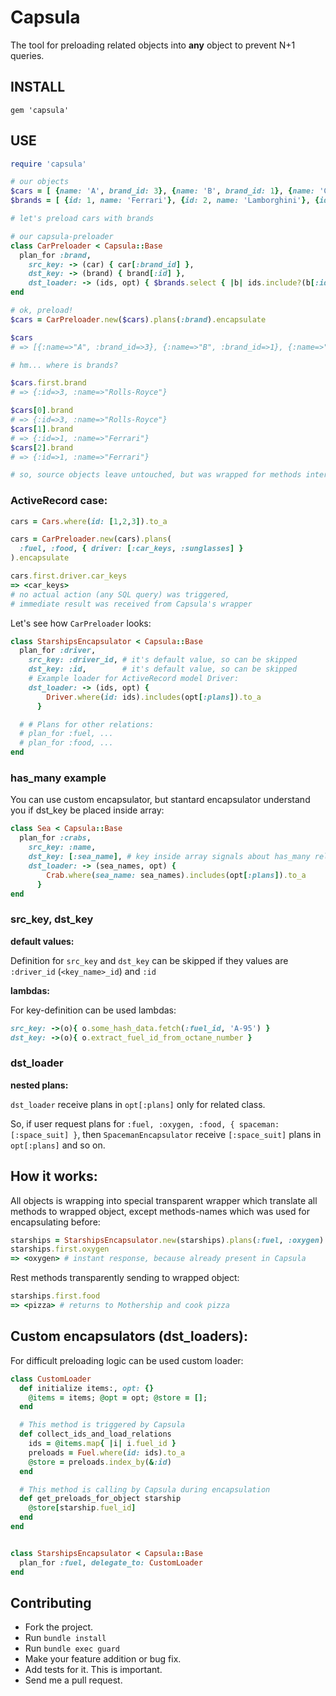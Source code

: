 # Capsula
The tool for preloading related objects into **any** object to prevent N+1 queries.

## INSTALL

```
gem 'capsula'
```

## USE

```ruby
require 'capsula'

# our objects
$cars = [ {name: 'A', brand_id: 3}, {name: 'B', brand_id: 1}, {name: 'C', brand_id: 1} ]
$brands = [ {id: 1, name: 'Ferrari'}, {id: 2, name: 'Lamborghini'}, {id: 3, name: 'Rolls-Royce'} ]

# let's preload cars with brands

# our capsula-preloader
class CarPreloader < Capsula::Base
  plan_for :brand,
    src_key: -> (car) { car[:brand_id] },
    dst_key: -> (brand) { brand[:id] },
    dst_loader: -> (ids, opt) { $brands.select { |b| ids.include?(b[:id]) } }
end

# ok, preload!
$cars = CarPreloader.new($cars).plans(:brand).encapsulate

$cars
# => [{:name=>"A", :brand_id=>3}, {:name=>"B", :brand_id=>1}, {:name=>"C", :brand_id=>1}]

# hm... where is brands?

$cars.first.brand
# => {:id=>3, :name=>"Rolls-Royce"}

$cars[0].brand
# => {:id=>3, :name=>"Rolls-Royce"}
$cars[1].brand
# => {:id=>1, :name=>"Ferrari"}
$cars[2].brand
# => {:id=>1, :name=>"Ferrari"}

# so, source objects leave untouched, but was wrapped for methods interception
```

### ActiveRecord case:

```ruby
cars = Cars.where(id: [1,2,3]).to_a

cars = CarPreloader.new(cars).plans(
  :fuel, :food, { driver: [:car_keys, :sunglasses] }
).encapsulate

cars.first.driver.car_keys
=> <car_keys>
# no actual action (any SQL query) was triggered,
# immediate result was received from Capsula's wrapper
```

Let's see how `CarPreloader` looks:

```ruby
class StarshipsEncapsulator < Capsula::Base
  plan_for :driver,
    src_key: :driver_id, # it's default value, so can be skipped
    dst_key: :id,        # it's default value, so can be skipped
    # Example loader for ActiveRecord model Driver:
    dst_loader: -> (ids, opt) {
        Driver.where(id: ids).includes(opt[:plans]).to_a
      }

  # # Plans for other relations:
  # plan_for :fuel, ...
  # plan_for :food, ...
end
```

### has_many example

You can use custom encapsulator, but stantard encapsulator understand you if dst_key be placed inside array:

```ruby
class Sea < Capsula::Base
  plan_for :crabs,
    src_key: :name,
    dst_key: [:sea_name], # key inside array signals about has_many relation
    dst_loader: -> (sea_names, opt) {
        Crab.where(sea_name: sea_names).includes(opt[:plans]).to_a
      }
end
```

### src_key, dst_key

**default values:**

Definition for `src_key` and `dst_key` can be skipped if they values are `:driver_id` (`<key_name>_id`) and `:id`

**lambdas:**

For key-definition can be used lambdas:

```ruby
src_key: ->(o){ o.some_hash_data.fetch(:fuel_id, 'A-95') }
dst_key: ->(o){ o.extract_fuel_id_from_octane_number }
```

### dst_loader

**nested plans:**

`dst_loader` receive plans in `opt[:plans]` only for related class.

So, if user request plans for `:fuel, :oxygen, :food, { spaceman: [:space_suit] }`,
then `SpacemanEncapsulator` receive `[:space_suit]` plans in `opt[:plans]` and so on.

## How it works:

All objects is wrapping into special transparent wrapper which
translate all methods to wrapped object, except methods-names which was used for encapsulating before:

```ruby
starships = StarshipsEncapsulator.new(starships).plans(:fuel, :oxygen).encapsulate
starships.first.oxygen
=> <oxygen> # instant response, because already present in Capsula
```

Rest methods transparently sending to wrapped object:

```ruby
starships.first.food
=> <pizza> # returns to Mothership and cook pizza
```

## Custom encapsulators (dst_loaders):
For difficult preloading logic can be used custom loader:

```ruby
class CustomLoader
  def initialize items:, opt: {}
    @items = items; @opt = opt; @store = [];
  end

  # This method is triggered by Capsula
  def collect_ids_and_load_relations
    ids = @items.map{ |i| i.fuel_id }
    preloads = Fuel.where(id: ids).to_a
    @store = preloads.index_by(&:id)
  end

  # This method is calling by Capsula during encapsulation
  def get_preloads_for_object starship
    @store[starship.fuel_id]
  end
end


class StarshipsEncapsulator < Capsula::Base
  plan_for :fuel, delegate_to: CustomLoader
end
```

## Contributing

* Fork the project.
* Run `bundle install`
* Run `bundle exec guard`
* Make your feature addition or bug fix.
* Add tests for it. This is important.
* Send me a pull request.
